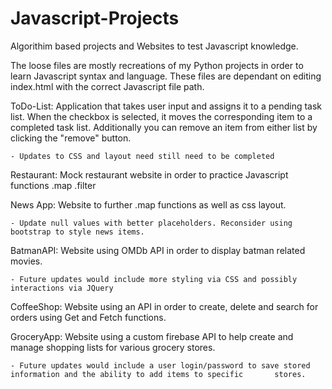 # Javascript-Projects

Algorithim based projects and Websites to test Javascript knowledge. 

The loose files are mostly recreations of my Python projects in order to learn Javascript syntax and language. These files are dependant on editing index.html with the correct Javascript file path.

ToDo-List: Application that takes user input and assigns it to a pending task list. When the checkbox is selected, it moves the corresponding item to a completed task list. Additionally you can remove an item from either list by clicking the "remove" button.
   
    - Updates to CSS and layout need still need to be completed

Restaurant: Mock restaurant website in order to practice Javascript functions .map .filter

News App: Website to further .map functions as well as css layout. 
   
    - Update null values with better placeholders. Reconsider using bootstrap to style news items.
    
BatmanAPI: Website using OMDb API in order to display batman related movies. 

    - Future updates would include more styling via CSS and possibly interactions via JQuery
    
CoffeeShop: Website using an API in order to create, delete and search for orders using Get and Fetch functions.

GroceryApp: Website using a custom firebase API to help create and manage shopping lists for various grocery stores. 

    - Future updates would include a user login/password to save stored information and the ability to add items to specific       stores.
